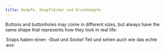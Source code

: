 ```yaml
---
title: Knöpfe, Knopflöcher und Druckknöpfe
---
```


Buttons and buttonholes may come in different sizes, but always have the same shape that represents how they look in real life:

<Legend part="buttons" caption="A button is shown on the left, and a buttonhole on the right" >

Snaps haben einen *-Stud* und *Sockel* Teil und sehen auch wie das echte aus:

<Legend part="snaps" caption="A snap stud is shown on the left, and a snap socket on the right" >

